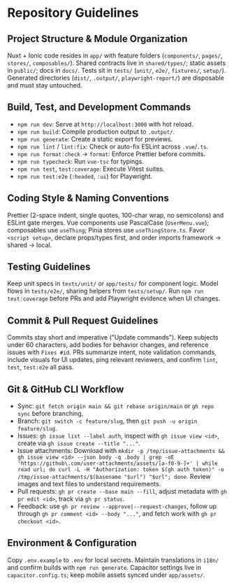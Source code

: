 # Repository Guidelines

## Project Structure & Module Organization

Nuxt + Ionic code resides in `app/` with feature folders (`components/`, `pages/`, `stores/`, `composables/`). Shared contracts live in `shared/types/`; static assets in `public/`; docs in `docs/`. Tests sit in `tests/` (`unit/`, `e2e/`, `fixtures/`, `setup/`). Generated directories (`dist/`, `.output/`, `playwright-report/`) are disposable and must stay untouched.

## Build, Test, and Development Commands

- `npm run dev`: Serve at `http://localhost:3000` with hot reload.
- `npm run build`: Compile production output to `.output/`.
- `npm run generate`: Create a static export for previews.
- `npm run lint` / `lint:fix`: Check or auto-fix ESLint across `.vue`/`.ts`.
- `npm run format:check` → `format`: Enforce Prettier before commits.
- `npm run typecheck`: Run `vue-tsc` for typings.
- `npm run test`, `test:coverage`: Execute Vitest suites.
- `npm run test:e2e` (`:headed`, `:ui`) for Playwright.

## Coding Style & Naming Conventions

Prettier (2-space indent, single quotes, 100-char wrap, no semicolons) and ESLint gate merges. Vue components use PascalCase (`UserMenu.vue`); composables use `useThing`; Pinia stores use `useThingStore.ts`. Favor `<script setup>`, declare props/types first, and order imports framework → shared → local.

## Testing Guidelines

Keep unit specs in `tests/unit/` or `app/tests/` for component logic. Model flows in `tests/e2e/`, sharing helpers from `tests/setup/`. Run `npm run test:coverage` before PRs and add Playwright evidence when UI changes.

## Commit & Pull Request Guidelines

Commits stay short and imperative ("Update commands"). Keep subjects under 60 characters, add bodies for behavior changes, and reference issues with `Fixes #id`. PRs summarize intent, note validation commands, include visuals for UI updates, ping relevant reviewers, and confirm `lint`, `test`, `test:e2e` all pass.

## Git & GitHub CLI Workflow

- Sync: `git fetch origin main && git rebase origin/main` or `gh repo
sync` before branching.
- Branch: `git switch -c feature/slug`, then `git push -u origin
feature/slug`.
- Issues: `gh issue list --label auth`, inspect with `gh issue view
<id>`, create via `gh issue create --title "..."`.
- Issue attachments: Download with `mkdir -p /tmp/issue-attachments
&& gh issue view <id> --json body -q .body | grep -oE
'https://github\.com/user-attachments/assets/[a-f0-9-]+' | while
read url; do curl -L -H "Authorization: token $(gh auth token)" -o
/tmp/issue-attachments/$(basename "$url") "$url"; done`. Review
  images and text files to understand requirements.
- Pull requests: `gh pr create --base main --fill`, adjust metadata
  with `gh pr edit <id>`, track via `gh pr status`.
- Feedback: use `gh pr review --approve|--request-changes`, follow up
  through `gh pr comment <id> --body "..."`, and fetch work with `gh pr
checkout <id>`.

## Environment & Configuration

Copy `.env.example` to `.env` for local secrets. Maintain translations in `i18n/` and confirm builds with `npm run generate`. Capacitor settings live in `capacitor.config.ts`; keep mobile assets synced under `app/assets/`.
